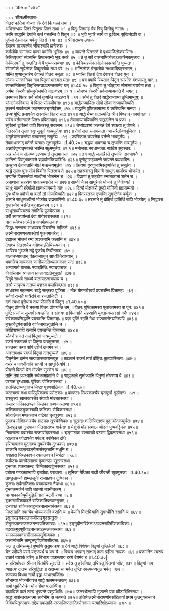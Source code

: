 +++
title = "०४०"

+++
श्रीलक्ष्मीरुवाच-  
पितरः कतिधा बोध्याः किं देयं किं फलं तथा ।  
अभिसन्धाय पितरं पितुश्च पितरं तथा ॥१ ॥
पितुः पितामहं चैव त्रिषु पिण्डेषु नामतः ।  
कानि श्राद्धानि देयानि कथं गच्छन्ति वै पितॄन् ॥२ ॥
भुवि भुवरि स्वर्गे वा दुःखिनः सुखिनोऽपि वा ।  
पूर्वजा देहमापन्ना भवेयुः पितरो न वा ॥३ ॥
श्रीनारायण उवाच-  
देवाश्च ऋषयश्चैव जीवाश्चापि ह्यनेकशः ।  
कर्मलोके समागम्य कृत्वा कर्माणि भूरिशः ॥४ ॥
जायन्ते पितरस्ते वै पृथ्व्यादिलोकवासिनः ।  
केचित्पृथ्व्यां संवसन्ति तिष्ठन्त्यन्ये भुवः स्तरे ॥५ ॥
ते तु सर्वे वासनाभिर्जाताऽऽकस्मिकमृत्यवः ।  
केचित्स्वर्गे तु गच्छन्ति ये वै पुण्यपरायणाः ॥६ ॥
केचिन्महर्जनतपोलोकान्प्रयान्ति पुण्यतः ।  
सोमलोकं सूर्यलोकं विद्युल्लोकं तथा परे ॥७ ॥
अग्निलोकं चेन्द्रलोकं नक्षत्रादिग्रहस्तरान् ।  
यान्ति पुण्यानुसारेण देवास्ते पितरः स्मृताः ॥८ ॥
भवन्ति पितरो देवा देवाश्च पितरः पुनः ।  
लोकाः सान्तानिका नाम पितॄणां भास्वरा मताः ॥९ ॥
यत्र क्वापि स्थितान् पितॄन् स्मरन्ति वंशजास्तु यान् ।  
सान्तानिकैस्तु पितृभिस्तत्राऽऽगन्तव्यमेव यत् ॥1.40.१० ॥
पितॄणां तु भवेद्राजा सोमश्चाऽप्यर्यमा तथा ।  
अर्यमा किरणैः सोममुत्तेजयति चाऽन्वहम् ॥१ १॥
सोमश्च किरणैः सर्वमाप्याययति वै जगत् ।  
तस्माच्च पितरः सर्वे सोमं तृप्यन्ति चाऽऽप्य वै ॥१२॥
सोमं तु पितरं श्राद्धैराप्याय्य तृप्तिमाप्नुयुः ॥
सोमलोकनिवासा ये पितरः सोमजीवनाः ॥१३॥
श्राद्धैराप्यायितः सोमो लोकानाप्याययिष्यति ।  
कृत्स्नं सपर्वतवनं जङ्गमाजङ्गमैर्वृतम् ॥१४॥
श्राद्धानि पुष्टिकामाश्च ये करिष्यन्ति मानवाः ।  
तेभ्यः पुष्टिं प्रजाश्चैव दास्यन्ति पितरः सदा ॥११॥
श्राद्धे येभ्यः प्रदास्यन्ति त्रीन् पिण्डान् नामगोत्रतः ।  
सर्वत्र वर्तमानास्ते पितरः प्रपितामहम् ॥१६॥
तेषामाप्याययिष्यन्ति श्राद्धदानेन च प्रजाः ।  
सुखिनो दुःखिनो वापि पितरस्तु सवासनः ॥१७॥
तेभ्योऽवश्यं जलमन्नं देयं शक्त्या तु वंशजैः ।  
पितरस्तेन तृप्ताः स्युः सुमूर्ता वाप्यमूर्तयः ॥१८॥
तेषां सप्त समाख्याता गणास्त्रैलोक्यपूजिताः ।  
अमूर्तयस्त्रयस्तेषां चत्वारस्तु समूर्तयः ॥१९॥
उपरिष्टात् त्रयस्तेषां वर्तन्ते भावमूर्तयः ।  
तेषामधस्ताद् वर्तन्ते चत्वारः सूक्ष्ममूर्तयः ॥1.40.२०॥
श्रद्धया भावनया च तृप्यन्ति भावमूर्तयः ।  
अन्नादिपुण्यतृप्तास्ते भवन्ति सूक्ष्ममूर्तयः ॥२ १॥
मनोजवाः स्वधाभक्ताः सर्वदेय सुवस्तवः ।  
अन्नं सोमं च संलब्ध्वाऽऽप्यायन्ते तृप्तमानसाः ॥२२॥
तत्र श्राद्धे जलान्नैस्ते तृप्यन्ति दानभावनैः ।  
ज्ञानिनो विष्णुभक्तास्ते ब्रह्मार्पणक्रियादिभिः ॥२३॥
पूर्णयुगसहस्रान्ते जायन्ते ब्रह्मवादिनः ।  
उत्सृज्य देहजातानि मोक्षं गच्छन्त्यमूर्तयः ॥२४॥
क्रियया गुरुपूजाभिस्तृप्यन्ति तु समूर्तयः ।  
श्राद्धे तृप्ताः पुनः सोमं पिबन्ति पितरश्च ते ॥२५॥
सहस्रशस्तु विप्रान्वै साधून् बालाँश्च भोजयेत् ।  
तृप्यन्ति पितरस्तेषां साध्वीनां भोजनेन च ॥२६॥
विप्राणां तु सहस्रेण स्नातकानां शतेन च ।  
अनाथानां सहस्रेण वानप्रस्थशतेन च ॥२७॥
साध्वी चैका साधुरेको भोजने तु विशिष्यते ।  
साधुः साध्वी हरेर्बालौ ज्ञानध्यानमयौ यतः ॥२८॥
दिव्यौ मोक्षकरौ तुष्टौ योगिनौ ब्रह्मतन्मयौ ।  
पुत्रः पौत्रः प्रपौत्रो वा बालौ तौ भोजयिष्यति ॥२९॥
पितरस्तस्य तृप्यन्ति सुवृष्टेनेव कर्षुकः ।  
अलाभे साधुसाध्वीनां भोजयेद् ब्रह्मचारिणौ ॥1.40.३०॥
तदलाभे तु दौहित्रं ह्यतिथिं चापि भोजयेत् ॥
सिद्धाश्च गुप्तरूपेण चरन्ति बहुधाऽन्वहम् ॥३१॥  
साधुसाध्वीस्वरूपं तमतिथिं पूजयेत्सदा ।  
उर्वी सागरपर्यन्तां देवा योगेश्वरास्तथा ॥३२॥  
नानारूपैश्चरन्त्येते प्रजाधर्मप्रपालकाः ।  
सिद्धाः सन्तश्च साध्व्यश्च विचरन्ति महीतले ॥३३॥  
लक्ष्मीनारायणरूपास्तेषां पूजनमाचरेत् ।  
दद्याच्च भोजनं रम्यं व्यञ्जनानि फलानि च ॥३४॥  
देवाश्च पितरश्चैच वह्रिश्चाऽतिथिरूपकान् ।  
आविश्य भुञ्जते तद्वै पूजयेद तिथीन्सदा ॥३५॥  
बालानभ्यागतान् खिन्नान्साधून् साध्वीर्निराश्रयान् ।  
भक्ताँश्च याचकान् जानीयादतिथ्यात्मकान् सदा ॥३६॥  
अभ्यागतो याचकः स्यादतिथिः स्यादयाचकः ।  
पिपासिनाय श्रान्ताय भ्रान्तायाऽतिबुभुक्षते ॥३७॥  
विदुषे साधवे साध्व्यै बालायाऽनाश्रयाय च ।  
तस्मै सत्कृत्य दातव्यं यज्ञस्य फलमिच्छता ॥३८॥  
साधवश्च महात्मानः श्राद्धे सत्कृत्य पूजिता ॥
मोक्षं योगमथैश्वर्यं प्रयच्छन्ति पितामहाः ॥३९॥  
सर्वेषां राजतैः पात्रैरपि वा रजतान्वितैः ।  
दत्तं स्वधां पुरोधाय तथा प्रीणाति वै पितॄन् ॥1.40.४०॥  
पितॄन् प्रीणाति वै भक्त्या पितरः प्रीणयन्ति तम् ॥
पितरः पुष्टिकामस्य पूजाकामस्य वा पुनः ॥४१॥  
पुष्टि प्रजां च सुस्वर्गं प्रयच्छन्ति न संशयः ॥
विमानानि सहस्राणि युक्तान्यप्सरसां गणैः ॥४२॥  
सर्वकामप्रसिद्धानि प्रयच्छन्ति पितामहाः ॥
प्रज्ञां पुष्टिं स्मृतिं मेधां राज्यमारोग्यमित्यपि ॥४३॥  
मुक्तावैदूर्यवासांसि वाजिनागाऽयुतानि च ।  
कोटिशश्चापि रत्नानि प्रयच्छन्ति पितामहाः ॥४४॥  
सौवर्णं राजतं ताम्रं पितॄणां पात्रमुच्यते ।  
रजतं रजताक्तं वा पितॄणां पात्रमुत्तमम् ॥४५॥  
रजतस्य कथा वापि दर्शनं दानमेव च ।  
अनन्तमक्षयं स्वर्ग्यं पितॄणां दानमुच्यते ॥४६॥  
पितॄनेतेन दानेन सत्पात्रास्तारयन्त्युत ॥
काञ्चनं राजतं ताम्रं दौहित्रः कुतपास्तिलाः ॥४७॥  
वस्त्रं च पावनीयानि साध्वी च साधुरित्यपि ।  
प्रीयन्ते पितरो येन भोज्येन सुरसेन च ॥४८॥  
तानि तेषां प्रवक्ष्यामि सर्वकामप्रदानि वै ॥
श्राद्धकाले सुभोज्यानि पितॄणां तोषणाय वै ॥४९॥  
परमान्नं दुग्धपाकः पूरिकाः पोलिकास्तथा ।  
शतच्छिद्राण्यपूपाश्च मिष्टाः पूरणपोलिकाः ॥1.40.५०॥  
रुतल्यश्च तथा घारिपूरिकाश्च प्ररोटकाः ॥
फाफटाः स्थिरकाश्चैव घृतचूर्णा गुडौदनाः ॥५१॥  
शश्कुल्यः खाजकाश्चैव संयावो मोदकास्तथा ।  
कंसारः पर्पिकाखण्डाः पिण्डका ग्रन्थकास्तथा ॥५२॥  
कलिकालडडुकाश्चापि कलिकाः सेविकास्तथा ।  
सोहालिका मण्डकाश्च वटिका घृतपूरणाः ॥५३॥  
पूपाश्च मौक्तिकाश्चैव शाटकाः सूत्रफेणिकाः ॥
सुखदाः शालिपिष्टाश्च मुद्गमोदकघुर्घराः ॥५४॥  
तिलश्रृङ्खा गुन्द्रपाकः पीतसाराश्च शर्कराः ॥
मेशुभो मोहनस्थाल ओदनः पुष्पवट्टिकाः ॥५५॥  
निवाराश्च यवाश्चैव राजगर्वादयस्तथा ॥
श्रृङ्गाटका रक्तालवो वटाणा द्विदलास्तथा ॥५६॥  
व्हालाश्च पर्पटाश्चैव पर्पट्यः क्वथिका दधि ।  
हरिन्माषाश्च मुद्गाश्च तुवर्यश्चैव दुग्धकम् ॥५७॥  
शाकानि त्वङ्लवङ्गैलासंस्कृतानि मधूनि च ।  
गवाहारा भिण्डकाश्च रक्तालवश्च चिर्भटाः ॥५८॥  
कर्कट्यः कारवेल्लाश्च कूष्माण्डाः सूरणस्तथा ।  
वृन्ताकः शर्कराकन्दः शिम्बिकाखर्बुजस्तथा ॥५९॥  
पटोला गण्डकाश्चापि घृतषोढाः परावलाः ॥
लूनिका मेथिका राज्ञी जीवन्ती सुवमूलकाः ॥1.40.६०॥  
ताण्डुलाज्यो ह्यम्ब्ललूनी राजग्रहश्च दुग्धिका ।  
कुनराः शर्करातिक्ताः पत्रवल्य्रश्च नैकधा ॥६१॥  
वृन्ताकभर्जनं चापि चटन्यो नवनीतकम् ।  
धान्याकाकौथुमीबुद्धिहीनानां चटनी तथा ॥६॥  
द्राक्षाखारिककदलै राजिकातिक्तवस्तुजम् ।  
दध्याक्तं राजिकाराद्धमारनालान्यनेकधा ॥६३॥  
मिष्टान्नानि नवान्येव भोज्याकानि वराणि च ॥
पेयानि मिष्टमिश्राणि सुगन्धीनि रसानि च ॥६४॥  
इक्षुनारङ्गकदलजम्बीराङ्गुदसन्तुराः।  
सेतुराऽमृतसफलजननस्पतिजाम्बवः ॥६५॥
इङ्गुदीनारिकेलाऽऽम्रपनसलिप्सिकाचिकाः।  
बदराङ्गुरपूपीयाऽनानसाऽऽमलकास्तथा ॥६६॥  
रामफलपपनससीताफलसुबिल्वकाः ।  
फलान्येतानि ताम्बूलपूगीवरीयसीत्वचः ॥६७॥  
जलं तु तीर्थसम्भूतं पुष्पाणि सुसुगन्धयः ॥
देयं श्राद्धे विशेषेण पितॄणां तृप्तिहेतवे ॥६८॥  
येन प्रदीयते यस्मै यत्तृप्त्यर्थं च यत्र वै ॥
त्रिष्वत्र भगवान् साक्षाद् दाता ग्रहीता नायकः ॥६९॥
यजमानेन स्वरूपं दातारं व्यापकं हरिम् ॥
विभाव्य पात्ररूपाय हरये देयमेव ह ॥1.40.७०\|\|  
स हरिर्व्यापकः श्रीमान् पितर्यपि सुवर्तते ॥
सर्वत्र तु हरेर्योगात् तृप्तिस्तु पितृणां भवेत् ॥७१॥
पितॄणां नाम व्याहृत्यः दातव्यं हरिबुद्धितः ॥
अक्षय्या सा भवेत् तृप्तिः स्वल्पमप्यतुलं भवेत् ॥७२॥  
कन्यका विधवा नार्यो वृद्धा आधारवर्जिताः ।  
सौभाग्या भोजनीयाश्च श्राद्धे फलमनन्तकम् ॥७३॥  
ग्रामो धूम्रनिरोधेन भोजनीयाः फलार्थिना ।  
यज्ञाधिकं फलं तस्य भुज्यन्ते पशुपक्षिभिः ॥७४॥
जलस्थैश्चापि भुज्यन्ते यत्र कीटादिभिस्तथा ।  
श्राद्धः सर्वान्तरात्मात्मा सार्वभौमः स कथ्यते ॥७५॥
इतिश्रीलक्ष्मीनारायणीयसंहितायां प्रथमे कृतयुगसन्ताने विविधपितृतत्पात्र-तद्देयान्नफलादि-तत्प्राप्तिफलादिवर्णननामा चत्वारिंशोऽध्यायः ॥ ४० ॥  
    
